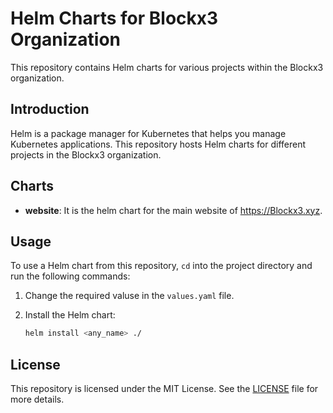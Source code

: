 # Helm Charts for Blockx3 Organization

This repository contains Helm charts for various projects within the Blockx3 organization.

## Introduction

Helm is a package manager for Kubernetes that helps you manage Kubernetes applications. This repository hosts Helm charts for different projects in the Blockx3 organization.

## Charts

- **website**: It is the helm chart for the main website of https://Blockx3.xyz.

## Usage

To use a Helm chart from this repository, `cd` into the project directory and run the following commands:

1. Change the required valuse in the `values.yaml` file.

2. Install the Helm chart:
    ```sh
    helm install <any_name> ./
    ```

## License

This repository is licensed under the MIT License. See the [LICENSE](LICENSE) file for more details.
